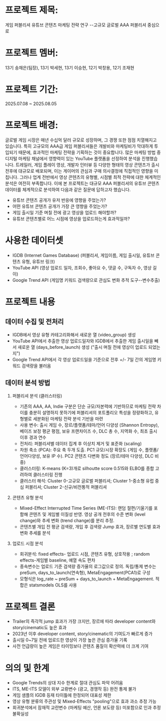 # 프로젝트 제목:
게임 퍼블리셔 유튜브 콘텐츠 마케팅 전략 연구 --고규모 글로벌 AAA 퍼블리셔 중심으로

# 프로젝트 멤버:
13기 송채은(팀장), 13기 박세현, 13기 이승현, 12기 박창용, 12기 조재현

# 프로젝트 기간:
2025.07.08 ~ 2025.08.05

# 프로젝트 배경:
글로벌 게임 시장은 매년 수십억 달러 규모로 성장하며, 그 경쟁 또한 점점 치열해지고 있습니다. 특히 고규모의 AAA급 게임 퍼블리셔들은 개발비와 마케팅비가 막대하게 투입되기 때문에, 효과적인 마케팅 전략을 기획하는 것이 중요합니다. 많은 마케팅 방법 중 디지털 마케팅 채널에서 영향력이 있는 YouTube 플랫폼을 선정하여 분석을 진행했습니다. 트레일러, 게임 플레이 영상, 개발자 인터뷰 등 다양한 형태의 영상 콘텐츠가 출시 전후에 대규모로 배포되며, 이는 게이머의 관심과 구매 의사결정에 직접적인 영향을 미칩니다. 그러나 업계 전반에서 영상 콘텐츠의 유형별, 시점별 최적 전략에 대한 체계적인 분석은 여전히 부족합니다. 이에 본 프로젝트는 대규모 AAA 퍼블리셔의 유튜브 콘텐츠 데이터를 체계적으로 분석하여 다음과 같은 질문에 답하고자 했습니다.
- 유튜브 콘텐츠 공개가 유저 반응에 영향을 주었는가?
- 어떤 유튜브 콘텐츠 공개가 가장 큰 영향을 주었는가?
- 게임 출시일 기준 며칠 전에 광고 영상을 업로드 해야할까?
- 유튜브 콘텐츠별로 어느 시점에 영상을 업로드하는게 효과적일까?

# 사용한 데이터셋
- IGDB (Internet Games Database) (퍼블리셔, 게임이름, 게임 출시일, 유튜브 콘텐츠 유형, 유튜브 링크)
- YouTube API (영상 업로드 일자, 조회수, 좋아요 수, 댓글 수, 구독자 수, 영상 길이)
- Google Trend API (게임명 키워드 검색량으로 관심도 변화 추적 도구--변수추출)

# 프로젝트 내용
## 데이터 수집 및 전처리
- IGDB에서 영상 유형 카테고리화해서 새로운 열 (video_group) 생성
- YouTube API에서 추출한 영상 업로드일자와 IGDB에서 추출한 게임 출시일을 빼서 새로운 열 (days_before_launch) 생성 ("출시 며칠 전에 영상이 업로드 되었는지")
- Google Trend API에서 각 영상 업로드일을 기준으로 전후 +/- 7일 간의 게임명 키워드 검색량을 불러옴
## 데이터 분석 방법
1. 퍼블리셔 분석 (클러스터링)
   - 기존의 AAA, AA, Indie 구분은 단순 규모/자본력에 기반하므로 마케팅 전략 차이를 충분히 설명하지 못하기에 퍼블리셔의 포트폴리오 특성을 정량화하고, 유형별로 세분화된 마케팅 전략 분석 기반을 마련
   - 사용 변수: 출시 게임 수, 장르/플랫폼/테마/언어 다양성 (Shannon Entropy), 베이즈 보정 평균 평점, 보유 프랜차이즈 수, DLC 총 수, 지역화 수, 최초 출시 이후 경과 연수
   - 전처리: 퍼블리셔별 데이터 집계 후 이상치 제거 및 표준화 (scaling)
   - 차원 축소 (PCA): 주요 축 두개 도출. PC1 규모/시장 확장도 (게임 수, 플랫폼/언어다양성, 보유 IP 수). PC2 콘텐츠 다변화 정도 (장르/테마 다양성, DLC 비중)
   - 클러스터링: K-means (K=3)개로 silhoutte score 0.515와 ELBO를 종합 고려하여 클러스터링 진행
   - 클러스터 해석: Cluster 0-고규모 글로벌 퍼블리셔; Cluster 1-중소형 유럽 중심 퍼블리셔; Cluster 2-신규/비전통적 퍼블리셔
  
2. 콘텐츠 유형 분석
   - Mixed-Effect Interrupted Time Series (ME-ITS): 랜덤 절편/기울기를 포함해 콘텐츠 및 게임별 이질성 반영. 영상 공개 전후의 수준 변화 (level change)와 추세 변화 (trend change)를 분리 추정.
   - 콘텐츠별 개입 전 평균 검색량, 개입 후 검색량 Jump 효과, 장르별 연도별 효과 변화 추세를 분석

3. 업로드 시점 분석
   - 회귀분석: fixed effects- 업로드 시점, 콘텐츠 유형, 상호작용 ; random effects-게임별 baseline, 예열 속도 편차
   - 종속변수는 업로드 기준 검색량 증가율의 로그값으로 정의. 독립/통제 변수는 preSum, days_to_launch(연속형), MetaEngagement(PCA1)로 구성
   - 모형식은 log_rate ~ preSum + days_to_launch + MetaEngagement. 적합은 statsmodels OLS를 사용
  
# 프로젝트 결론
- Trailer의 즉각적 jump 효과가 가장 크지만, 장르에 따라 developer content와 story/cinematic도 높은 효과
- 2023년 이후 developer content, story/cinematic의 기여도가 빠르게 증가
- 출시일 0~7일 전에 업로드한 영상이 가장 높은 관심 증가율 기록
- 사전 언급량이 높은 게임은 타이밍보다 콘텐츠 품질이 확산력에 더 크게 기여

# 의의 및 한계
- Google Trends의 상대 지수 한계로 절대 관심도 파악 어려움
- ITS, ME-ITS 모델이 외부 교롼변수 (광고, 경쟁작 등) 완전 통제 불가
- 게임 샘플의 IGDB 등재 타이틀에 한정되어 대표성 제한
- 영상 유형 분류의 주관성 및 Mixed-Effects "pooling"으로 효과 과소 추정 가능
- 회귀분석에서 잠재적 교란변수 (마케팅 예산, 언론 보도량 등) 미포함으로 인과 추정 불확실성


